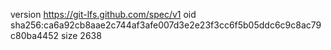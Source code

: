 version https://git-lfs.github.com/spec/v1
oid sha256:ca6a92cb8aae2c744af3afe007d3e2e23f3cc6f5b05ddc6c9c8ac79c80ba4452
size 2638
